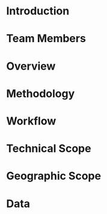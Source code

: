 
# Introduction

# Team Members

# Overview

# Methodology

# Workflow

# Technical Scope

# Geographic Scope

# Data

